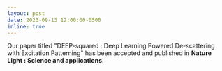 ```yaml
---
layout: post
date: 2023-09-13 12:00:00-0500
inline: true
---
```


Our paper titled "DEEP-squared : Deep Learning Powered De-scattering with Excitation Patterning" has been accepted and published in **Nature Light : Science and applications**.
